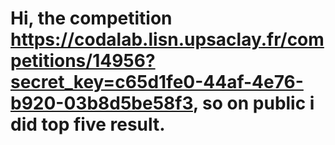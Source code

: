 # Hi, the competition https://codalab.lisn.upsaclay.fr/competitions/14956?secret_key=c65d1fe0-44af-4e76-b920-03b8d5be58f3, so on public i did top five result. 

